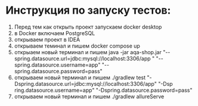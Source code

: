 # Инструкция по запуску тестов:
1. Перед тем как открыть проект запускаем docker desktop
2. в Doсker включаем PostgreSQL
3. открываем проект в IDEA
4. открываем теминал и пишем docker compose up
5. открыаем новый терминал и пишем java -jar aqa-shop.jar "--spring.datasource.url=jdbc:mysql://localhost:3306/app
   " "--spring.datasource.username=app" "--spring.datasource.password=pass"
6. открываем новый терминал и пишем ./gradlew  test "-Dspring.datasource.url=jdbc:mysql://localhost:3306/app" "-Dsp
   ring.datasource.username=app" "-Dspring.datasource.password=pass"
7. открываем новый терминал и пишем ./gradlew allureServe
